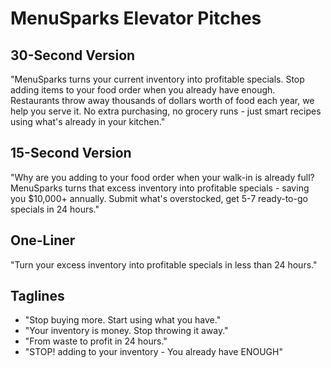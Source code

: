# MenuSparks Elevator Pitches

## 30-Second Version
"MenuSparks turns your current inventory into profitable specials. Stop adding items to your food order when you already have enough. Restaurants throw away thousands of dollars worth of food each year, we help you serve it. No extra purchasing, no grocery runs - just smart recipes using what's already in your kitchen."

## 15-Second Version
"Why are you adding to your food order when your walk-in is already full? MenuSparks turns that excess inventory into profitable specials - saving you $10,000+ annually. Submit what's overstocked, get 5-7 ready-to-go specials in 24 hours."

## One-Liner
"Turn your excess inventory into profitable specials in less than 24 hours."

## Taglines
- "Stop buying more. Start using what you have."
- "Your inventory is money. Stop throwing it away."
- "From waste to profit in 24 hours."
- "STOP! adding to your inventory - You already have ENOUGH"